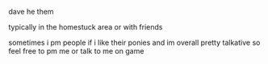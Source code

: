
dave he them 

typically in the homestuck area or with friends 

sometimes i pm people if i like their ponies and im overall pretty talkative so feel free to pm me or talk to me on game 
